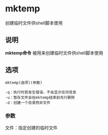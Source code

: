 mktemp
===

创建临时文件供shell脚本使用

## 说明

**mktemp命令** 被用来创建临时文件供shell脚本使用

## 选项

```
mktemp(选项)(参数)
```

  

```
-q：执行时若发生错误，不会显示任何信息
-u：暂存文件会在mktemp结束前先行删除
-d：创建一个目录而非文件
```

### 参数  

文件：指定创建的临时文件


